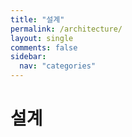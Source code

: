 ```yaml
---
title: "설계"
permalink: /architecture/
layout: single
comments: false
sidebar:
  nav: "categories"
---
```


# 설계